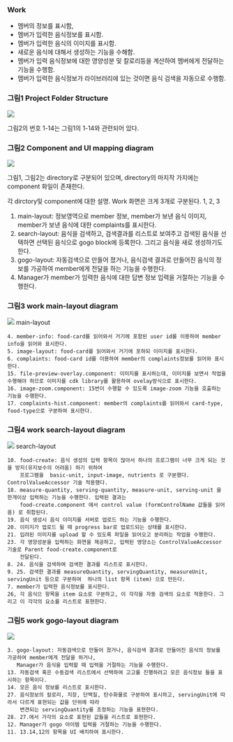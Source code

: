
### Work
* 멤버의 정보를 표시함,
* 멤버가 입력한 음식정보를 표시함.
* 멤버가 입력한 음식의 이미지를 표시함.
* 새로운 음식에 대해서 생성하는 기능을 수해함.
* 멤버가 입력 음식정보에 대한 영양성분 및 칼로리등을 계산하여 멤버에게 전달하는 기능을 수행함.
* 멤버가 입력한 음식정보가 라이브러리에 있는 것이면 음식 검색을 자동으로 수행함.


### 그림1 Project Folder Structure
![](images/picture1-component-relation-diagram.png)

그림2의 번호 1-14는 그림1의 1-14와 관련되어 있다.

### 그림2 Component and UI mapping diagram
![](images/picture2-component-layout-diagram.png)

그림1, 그림2는 
directory로 구분되어 있으며, directory의 마지작 가지에는 component 화일이 존재한다.

각 dirctory및 component에 대한 설명.
Work 화면은 크게 3개로 구분된다. 1, 2, 3
1. main-layout: 정보영역으로 member 정보, member가 보낸 음식 이미지, member가 보낸 음식에 대한 complaints를 표시한다.
2. search-layout: 음식을 검색하고, 검색결과를 리스트로 보여주고 검색된 음식을 선택하면 선택된 음식으로 gogo block에 등록한다. 그리고 음식을 새로 생성하기도 한다.
3. gogo-layout: 자동검색으로 만들어 졌거나, 음식검색 결과로 만들어진 음식의 정보를 가공하여 member에게 전달을 하는 기능을 수행한다.
4. Manager가 member가 임력한 음식에 대한 답변 정보 입력을 거절하는 기능을 수행한다.



### 그림3 work main-layout diagram
![](images/picture3-work-main-layout-diagram.png)
main-layout
```angular2html
4. member-info: food-card를 읽어와서 거기에 포함된 user id를 이용하여 member info을 읽어와 표시한다.
5. image-layout: food-card를 읽어와서 거기에 포하되 이미지를 표시한다.
6. complaints: food-card id를 이용하여 member의 complaints정보를 읽어와 표시한다.
15. file-preview-overlay.component: 이미지를 표시하는데, 이미지를 보면서 작업을 수행해야 하므로 이미지를 cdk library를 활용하여 ovelay방식으로 표시한다.
16. image-zoom.component: 15번이 수행할 수 있도록 image-zoom 기능을 호출하는 기능을 수행한다.
17. complaints-hist.component: member의 complaints를 읽어와서 card-type, food-type으로 구분하여 표시한다.

```


### 그림4 work search-layout diagram
![](images/picture4-work-search-layout-diagram.png)
search-layout
```
10. food-create: 음식 생성의 입력 항목이 많아서 하나의 프로그램이 너무 크게 되는 것을 방지(유지보수의 어려움) 하기 위하여
    프로그램을  basic-unit, input-image, nutrients 로 구분했다. ControlValueAccessor 기술 적용했다.
18. measure-quantity, serving-quantity, measure-unit, serving-unit 을 한개이상 입력하는 기능을 수행한다. 입력된 결과는
    food-create.component 에서 control value (formControlName 값들을 읽어옴) 로 취합된다.  
19. 음식 생성시 음식 이미지를 서버로 업로드 하는 기능을 수행한다.
20. 이미지가 업로드 될 때 progress bar로 업로드되는 상태를 표시한다.
21. 입려된 이미지를 upload 할 수 있도록 파일을 읽어오고 분리하는 작업을 수행한다.
23. 각 영양성분을 입력하는 화면을 제공하고, 입력된 영양소는 ControlValueAccessor 기술로 Parent food-create.component로 
    전달된다.
8. 24. 음식을 검색하여 검색한 결과를 리스트로 표시한다.
9. 25. 검색한 결과를 measureQuantity, servingQuantity, measureUnit, servingUnit 등으로 구분하여  하나의 list 항목 (item) 으로 만든다. 
7. member가 입력한 음식정보를 표시한다. 
26, 각 음식으 항목을 item 요소로 구분하고, 이 각각을 자동 검색의 요소로 적용한다. 그리고 이 각각의 요소를 리스트로 표현한다. 
```


### 그림5 work gogo-layout diagram
![](images/picture5-work-gogo-layout-diagram.png)

```angular2html
3. gogo-layout: 자동검색으로 만들어 졌거나, 음식검색 결과로 만들어진 음식의 정보를 가공하여 member에게 전달을 하거나, 
   Manager가 음식을 입력할 때 입력을 거절하는 기능을 수행한다.
13. 자동검색 혹은 수동검색 리스트에서 선택하여 고고를 진행하려고 모은 음식정보 들을 표시하는 항목이다. 
14. 모은 음식 정보를 리스트로 표시한다.
27. 음식정보의 칼로리, 지장, 단백질, 탄수화물로 구분하여 표시하고, servingUnit에 따라서 다르게 표현되는 값을 단위에 따라
    변견되는 servingQuantity를 조정하는 기능을 표현한다. 
28. 27.에서 가각의 요소로 표현된 값들을 리스트로 표현한다.
12. Manager가 gogo 아이템 입력을 거절하는 기능을 수행한다.
11. 13.14,12의 항목을 UI 배치하여 표시한다. 

```




